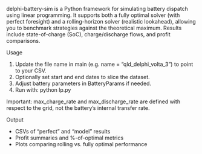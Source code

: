delphi-battery-sim is a Python framework for simulating battery dispatch using linear programming.
It supports both a fully optimal solver (with perfect foresight) and a rolling-horizon solver (realistic lookahead),
allowing you to benchmark strategies against the theoretical maximum. Results include state-of-charge (SoC),
charge/discharge flows, and profit comparisons.

Usage

1.	Update the file name in main (e.g. name = “qld_delphi_volta_3”) to point to your CSV.
2.	Optionally set start and end dates to slice the dataset.
3.	Adjust battery parameters in BatteryParams if needed.
4.	Run with: python lp.py
 

Important: max_charge_rate and max_discharge_rate are defined with respect to the grid, not the battery’s internal transfer rate.

Output
* CSVs of “perfect” and “model” results
* Profit summaries and %-of-optimal metrics
* Plots comparing rolling vs. fully optimal performance

